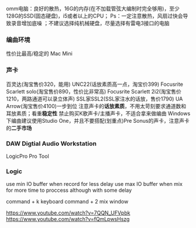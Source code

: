 omm电脑：良好的散热，16G的内存(在不加载管弦大编制时完全够用)，至少128G的SSD(固态硬盘)，i5或者以上的CPU；
 Ps：一定注意散热，风扇过快会导致录音增加底噪
；不建议选择纯机械硬盘，尽量选择有雷电3接口的电脑

### 编曲环境
性价比最高/稳定的 Mac Mini

### 声卡
百灵达(淘宝售价320，能用)
UNC22(话放素质高一点，淘宝价399)
Focusrite Scarlett solo(淘宝售价890，性价比非常高)
Focusrite Scarlett 2i2(淘宝售价1210，两路通道可以录立体声)
SSL家SSL2(SSL家注水的话放，售价1790)
UA Arrow(淘宝售价4100)一步到位
注意声卡的**话放素质**，不用太苛刻要求通道数和耳放素质；看重**稳定性**
禁止购买K歌声卡/主播声卡，不适合拿来做编曲
Windows下编曲建议使用Studio One，并且不要搭配(划重点)Pre Sonus的声卡，注意声卡的**二手市场**


### DAW Digtial Audio Workstation

LogicPro
Pro Tool

### Logic

use min IO buffer when record for less delay
use max IO buffer when mix for more time to proccess although with some delay

command + k keyboard
command + 2 mix window

https://www.youtube.com/watch?v=7QQN_UFVpbk
https://www.youtube.com/watch?v=fQmLpwsHszg